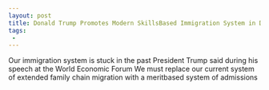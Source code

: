 ```yaml
---
layout: post
title: Donald Trump Promotes Modern SkillsBased Immigration System in Davos After Offering Amnesty
tags:
 -
---
```

Our immigration system is stuck in the past President Trump said during his speech at the World Economic Forum We must replace our current system of extended family chain migration with a meritbased system of admissions
